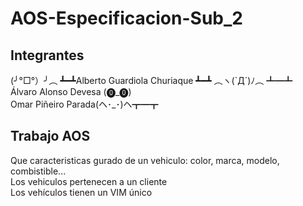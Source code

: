 <h1>AOS-Especificacion-Sub_2</h1>

<h2>Integrantes</h2>
<p>(╯°□°）╯︵ ┻━┻Alberto Guardiola Churiaque ┻━┻ ︵ヽ(`Д´)ﾉ︵ ┻━┻<br>Álvaro Alonso Devesa (⓿_⓿)<br>Omar Piñeiro Parada(ヘ･_･)ヘ┳━┳</p>

<h2>Trabajo AOS</h2>
<p> Que caracteristicas gurado de un vehiculo: color, marca, modelo, combistible...<br>Los vehiculos pertenecen a un cliente<br>Los vehículos tienen un VIM único</p>
